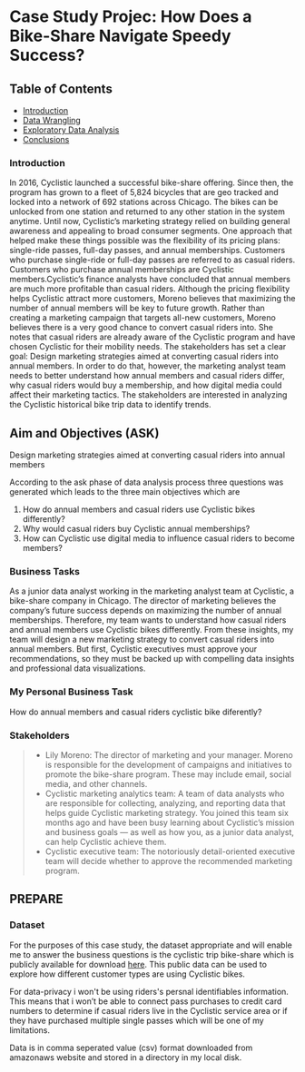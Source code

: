 # Case Study Projec: How Does a Bike-Share Navigate Speedy Success?

## Table of Contents
<ul>
<li><a href="#intro">Introduction</a></li>
<li><a href="#wrangling">Data Wrangling</a></li>
<li><a href="#eda">Exploratory Data Analysis</a></li>
<li><a href="#conclusions">Conclusions</a></li>
</ul>

<a id='intro'></a>
### Introduction
In 2016, Cyclistic launched a successful bike-share offering. Since then, the program has grown to a fleet of 5,824 bicycles that are geo tracked and locked into a network of 692 stations across Chicago. The bikes can be unlocked from one station and returned to any other station in the system anytime. Until now, Cyclistic’s marketing strategy relied on building general awareness and appealing to broad consumer segments. One approach that helped make these things possible was the flexibility of its pricing plans: single-ride passes, full-day passes, and annual memberships. Customers who purchase single-ride or full-day passes are referred to as casual riders. Customers who purchase annual memberships are Cyclistic members.Cyclistic’s finance analysts have concluded that annual members are much more profitable than casual riders. Although the pricing flexibility helps Cyclistic attract more customers, Moreno believes that maximizing the number of annual members will be key to future growth. Rather than creating a marketing campaign that targets all-new customers, Moreno believes there is a very good chance to convert casual riders into. She notes that casual riders are already aware of the Cyclistic program and have chosen Cyclistic for their mobility needs. The stakeholders has set a clear goal: Design marketing strategies aimed at converting casual riders into annual members. In order to do that, however, the marketing analyst team needs to better understand how annual members and casual riders differ, why casual riders would buy a membership, and how digital media could affect their marketing tactics. The stakeholders are interested in analyzing the Cyclistic historical bike trip data to identify trends.

 
## Aim and Objectives (ASK)
Design marketing strategies aimed at converting casual riders into annual members

According to the ask phase of data analysis process three questions was generated which leads
to the three main objectives which are 
1. How do annual members and casual riders use Cyclistic bikes differently?
2. Why would casual riders buy Cyclistic annual memberships?
3. How can Cyclistic use digital media to influence casual riders to become members?

### Business Tasks
As a junior data analyst working in the marketing analyst team at Cyclistic, a bike-share company in Chicago. The director of marketing believes the company’s future success depends on maximizing the number of annual memberships. Therefore, my team wants to understand how casual riders and annual members use Cyclistic bikes differently. From these insights,
my team will design a new marketing strategy to convert casual riders into annual members. But first, Cyclistic executives must approve your recommendations, so they must be backed up with compelling data insights and professional data
visualizations.

### My Personal Business Task
How do annual members and casual riders cyclistic bike diferently?

### Stakeholders
>- Lily Moreno: The director of marketing and your manager. Moreno is responsible for the development of campaigns
and initiatives to promote the bike-share program. These may include email, social media, and other channels.
>- Cyclistic marketing analytics team: A team of data analysts who are responsible for collecting, analyzing, and reporting data that helps guide Cyclistic marketing strategy. You joined this team six months ago and have been busy learning about Cyclistic’s mission and business goals — as well as how you, as a junior data analyst, can help Cyclistic achieve them.
>- Cyclistic executive team: The notoriously detail-oriented executive team will decide whether to approve the recommended marketing program.

## PREPARE

### Dataset

For the purposes of this case study, the dataset appropriate and will enable me to answer the business questions is the cyclistic trip bike-share which is publicly available for download [here](https://divvy-tripdata.s3.amazonaws.com/index.html). This public data can  be used to explore how different customer types are using Cyclistic bikes. 

For data-privacy i won't be using riders's persnal identifiables information. This
means that i won’t be able to connect pass purchases to credit card numbers to determine if casual riders live in the Cyclistic service area or if they have purchased multiple single passes which will be one of my limitations.

Data is in comma seperated value (csv) format downloaded from amazonaws website and stored in a directory in my local disk. 

